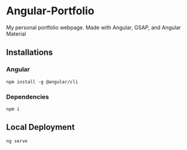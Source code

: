 # Angular-Portfolio
My personal portfolio webpage. Made with Angular, GSAP, and Angular Material

## Installations
### Angular
`npm install -g @angular/cli`
### Dependencies
`npm i`
## Local Deployment
`ng serve`

